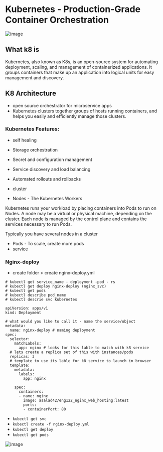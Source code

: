 # Kubernetes - Production-Grade Container Orchestration

![image](https://user-images.githubusercontent.com/104793540/190595401-22a89af5-a911-4823-b50f-baa75e281805.png)

##  What k8 is 
Kubernetes, also known as K8s, is an open-source system for automating deployment, scaling, and management of containerized applications.
It groups containers that make up an application into logical units for easy management and discovery. 

## K8 Architecture 
- open source orchestrator for microservice apps
- Kubernetes clusters together groups of hosts running containers, and helps you easily and efficiently manage those clusters.

### Kubernetes Features:

- self healing 
- Storage orchestration
- Secret and configuration management
- Service discovery and load balancing
- Automated rollouts and rollbacks


- cluster 
- Nodes - The Kubernetes Workers

Kubernetes runs your workload by placing containers into Pods to run on Nodes. A node may be a virtual or physical machine, depending on the cluster. Each node is managed by the control plane and contains the services necessary to run Pods.

Typically you have several nodes in a cluster

- Pods - To scale, create more pods
- service 

### Nginx-deploy 

- create folder > create nginx-deploy.yml 

```
# kubectl get service_name - deployment -pod - rs
# kubectl get deploy nginx-deploy (nginx_svc)
# kubectl get pods 
# kubectl describe pod_name
# kubectl descrie svc kubernetes 

apiVersion: apps/v1
kind: Deployment

# what would you like to call it - name the service/object
metadata:
  name: nginx-deploy # naming deployment 
spec:
  selector:
    matchLabels:
      app: nginx # looks for this lable to match with k8 service 
  # lets create a replica set of this with instances/pods
  replicas: 3
  # template to use its lable for k8 service to launch in browser
  template: 
    metadata:
      labels: 
        app: nginx 
    
    spec:
      containers:
      - name: nginx 
        image: asalad42/eng122_nginx_web_hosting:latest 
        ports:
        - containerPort: 80 
```

- `kubectl get svc`
- `kubectl create -f nginx-deploy.yml`
- `kubectl get deploy`
- `kubectl get pods`

![image](https://user-images.githubusercontent.com/104793540/190618815-931a17cb-1fd0-45a5-85a8-89a8b2db95ea.png)

